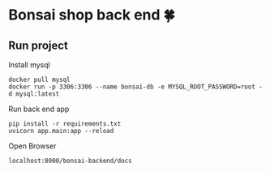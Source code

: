 # Bonsai shop back end :four_leaf_clover:

## Run project
Install mysql
```
docker pull mysql
docker run -p 3306:3306 --name bonsai-db -e MYSQL_ROOT_PASSWORD=root -d mysql:latest
```
Run back end app
```
pip install -r requirements.txt
uvicorn app.main:app --reload
```
Open Browser
```
localhost:8000/bonsai-backend/docs
```